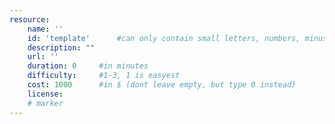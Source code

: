 ```yaml
---
resource:
    name: ''
    id: 'template'      #can only contain small letters, numbers, minus and underscore. needs to be the same as the file name
    description: ""
    url: ''
    duration: 0     #in minutes
    difficulty:     #1-3, 1 is easyest
    cost: 1000      #in $ (dont leave empty, but type 0 instead)
    license: 
    # marker
---
```

